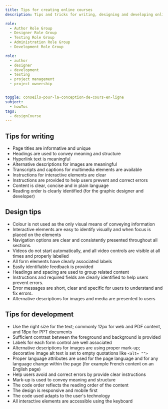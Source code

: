 ```yaml
---
title: Tips for creating online courses
description: Tips and tricks for writing, designing and developing online courses.

role:
  - Author Role Group
  - Designer Role Group
  - Testing Role Group
  - Administration Role Group
  - Development Role Group

role:
  - author
  - designer
  - development
  - testing
  - project management
  - project ownership


toggle: conseils-pour-la-conception-de-cours-en-ligne
subject:
  - howTos
tags:
  - designCourse
---
```


## Tips for writing

- Page titles are informative and unique
- Headings are used to convey meaning and structure
- Hyperlink text is meaningful
- Alternative descriptions for images are meaningful
- Transcripts and captions for multimedia elements are available
- Instructions for interactive elements are clear
- Instructions are provided to help users prevent and correct errors
- Content is clear, concise and in plain language
- Reading order is clearly identified (for the graphic designer and developer)

## Design tips

- Colour is not used as the only visual means of conveying information
- Interactive elements are easy to identify visually and when focus is placed on the elements
- Navigation options are clear and consistently presented throughout all sections.
- Videos do not start automatically, and all video controls are visible at all times and properly labelled
- All form elements have clearly associated labels
- Easily identifiable feedback is provided
- Headings and spacing are used to group related content
- Instructions and required fields are clearly identified to help users prevent errors.
- Error messages are short, clear and specific for users to understand and fix errors.
- Alternative descriptions for images and media are presented to users

## Tips for development

- Use the right size for the text; commonly 12px for web and PDF content, and 18px for PPT documents
- Sufficient contrast between the foreground and background is provided
- Labels for each form control are well associated
- Alternative descriptions for images are using proper mark-up; decorative image alt text is set to empty quotations like `<alt= "">`
- Proper language attributes are used for the page language and for any language change within the page (for example French content on an English page)
- Help users avoid and correct errors by provide clear instructions
- Mark-up is used to convey meaning and structure
- The code order reflects the reading order of the content
- The design is responsive and mobile first
- The code used adapts to the user's technology
- All interactive elements are accessible using the keyboard
